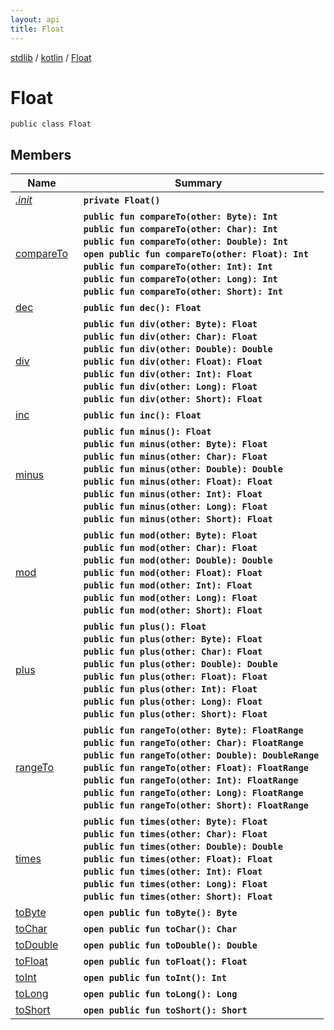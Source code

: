```yaml
---
layout: api
title: Float
---
```

[stdlib](../../index.md) / [kotlin](../index.md) / [Float](index.md)

# Float

```
public class Float
```

## Members

| Name | Summary |
|------|---------|
|[*.init*](_init_.md)|&nbsp;&nbsp;**`private Float()`**<br>|
|[compareTo](compareTo.md)|&nbsp;&nbsp;**`public fun compareTo(other: Byte): Int`**<br>&nbsp;&nbsp;**`public fun compareTo(other: Char): Int`**<br>&nbsp;&nbsp;**`public fun compareTo(other: Double): Int`**<br>&nbsp;&nbsp;**`open public fun compareTo(other: Float): Int`**<br>&nbsp;&nbsp;**`public fun compareTo(other: Int): Int`**<br>&nbsp;&nbsp;**`public fun compareTo(other: Long): Int`**<br>&nbsp;&nbsp;**`public fun compareTo(other: Short): Int`**<br>|
|[dec](dec.md)|&nbsp;&nbsp;**`public fun dec(): Float`**<br>|
|[div](div.md)|&nbsp;&nbsp;**`public fun div(other: Byte): Float`**<br>&nbsp;&nbsp;**`public fun div(other: Char): Float`**<br>&nbsp;&nbsp;**`public fun div(other: Double): Double`**<br>&nbsp;&nbsp;**`public fun div(other: Float): Float`**<br>&nbsp;&nbsp;**`public fun div(other: Int): Float`**<br>&nbsp;&nbsp;**`public fun div(other: Long): Float`**<br>&nbsp;&nbsp;**`public fun div(other: Short): Float`**<br>|
|[inc](inc.md)|&nbsp;&nbsp;**`public fun inc(): Float`**<br>|
|[minus](minus.md)|&nbsp;&nbsp;**`public fun minus(): Float`**<br>&nbsp;&nbsp;**`public fun minus(other: Byte): Float`**<br>&nbsp;&nbsp;**`public fun minus(other: Char): Float`**<br>&nbsp;&nbsp;**`public fun minus(other: Double): Double`**<br>&nbsp;&nbsp;**`public fun minus(other: Float): Float`**<br>&nbsp;&nbsp;**`public fun minus(other: Int): Float`**<br>&nbsp;&nbsp;**`public fun minus(other: Long): Float`**<br>&nbsp;&nbsp;**`public fun minus(other: Short): Float`**<br>|
|[mod](mod.md)|&nbsp;&nbsp;**`public fun mod(other: Byte): Float`**<br>&nbsp;&nbsp;**`public fun mod(other: Char): Float`**<br>&nbsp;&nbsp;**`public fun mod(other: Double): Double`**<br>&nbsp;&nbsp;**`public fun mod(other: Float): Float`**<br>&nbsp;&nbsp;**`public fun mod(other: Int): Float`**<br>&nbsp;&nbsp;**`public fun mod(other: Long): Float`**<br>&nbsp;&nbsp;**`public fun mod(other: Short): Float`**<br>|
|[plus](plus.md)|&nbsp;&nbsp;**`public fun plus(): Float`**<br>&nbsp;&nbsp;**`public fun plus(other: Byte): Float`**<br>&nbsp;&nbsp;**`public fun plus(other: Char): Float`**<br>&nbsp;&nbsp;**`public fun plus(other: Double): Double`**<br>&nbsp;&nbsp;**`public fun plus(other: Float): Float`**<br>&nbsp;&nbsp;**`public fun plus(other: Int): Float`**<br>&nbsp;&nbsp;**`public fun plus(other: Long): Float`**<br>&nbsp;&nbsp;**`public fun plus(other: Short): Float`**<br>|
|[rangeTo](rangeTo.md)|&nbsp;&nbsp;**`public fun rangeTo(other: Byte): FloatRange`**<br>&nbsp;&nbsp;**`public fun rangeTo(other: Char): FloatRange`**<br>&nbsp;&nbsp;**`public fun rangeTo(other: Double): DoubleRange`**<br>&nbsp;&nbsp;**`public fun rangeTo(other: Float): FloatRange`**<br>&nbsp;&nbsp;**`public fun rangeTo(other: Int): FloatRange`**<br>&nbsp;&nbsp;**`public fun rangeTo(other: Long): FloatRange`**<br>&nbsp;&nbsp;**`public fun rangeTo(other: Short): FloatRange`**<br>|
|[times](times.md)|&nbsp;&nbsp;**`public fun times(other: Byte): Float`**<br>&nbsp;&nbsp;**`public fun times(other: Char): Float`**<br>&nbsp;&nbsp;**`public fun times(other: Double): Double`**<br>&nbsp;&nbsp;**`public fun times(other: Float): Float`**<br>&nbsp;&nbsp;**`public fun times(other: Int): Float`**<br>&nbsp;&nbsp;**`public fun times(other: Long): Float`**<br>&nbsp;&nbsp;**`public fun times(other: Short): Float`**<br>|
|[toByte](toByte.md)|&nbsp;&nbsp;**`open public fun toByte(): Byte`**<br>|
|[toChar](toChar.md)|&nbsp;&nbsp;**`open public fun toChar(): Char`**<br>|
|[toDouble](toDouble.md)|&nbsp;&nbsp;**`open public fun toDouble(): Double`**<br>|
|[toFloat](toFloat.md)|&nbsp;&nbsp;**`open public fun toFloat(): Float`**<br>|
|[toInt](toInt.md)|&nbsp;&nbsp;**`open public fun toInt(): Int`**<br>|
|[toLong](toLong.md)|&nbsp;&nbsp;**`open public fun toLong(): Long`**<br>|
|[toShort](toShort.md)|&nbsp;&nbsp;**`open public fun toShort(): Short`**<br>|
